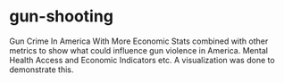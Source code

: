 # gun-shooting
Gun Crime In America With More Economic Stats combined with other metrics to show what could influence gun violence in America. 
Mental Health Access and Economic Indicators etc. A visualization was done to demonstrate this.
